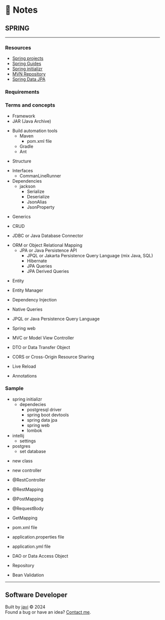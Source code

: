 # :memo: Notes
## SPRING
---
### Resources
- [Spring projects](https://spring.io/projects)
- [Spring Guides](https://spring.io/guides)
- [Spring initializr](https://start.spring.io/)
- [MVN Repository](https://mvnrepository.com/)
- [Spring Data JPA](https://docs.spring.io/spring-data/jpa/reference/)
### Requirements

### Terms and concepts
- Framework
- JAR (Java Archive)
* Build automation tools
  * Maven
    - pom.xml file
  - Gradle
  - Ant
- Structure
* Interfaces
  - CommanLineRunner
* Dependencies
  * jackson
    - Serialize
    - Deserialize
    - JsonAlias
    - JsonProperty
- Generics

- CRUD

- JDBC or Java Database Connector
* ORM or Object Relational Mapping
  * JPA or Java Persistence API
    - JPQL or Jakarta Persistence Query Language (mix Java, SQL)
    - Hibernate
    - JPA Queries
    - JPA Derived Queries
- Entity
- Entity Manager

- Dependency Injection

- Native Queries
- JPQL or Java Persistence Query Language

- Spring web
- MVC or Model View Controller
- DTO or Data Transfer Object
- CORS or Cross-Origin Resource Sharing
- Live Reload

- Annotations

### Sample
* spring initializr
  * dependecies
    - postgresql driver
    - spring boot devtools
    - spring data jpa
    - spring web
    - lombok
* intellij
  * settings
* postgres
  - set database
- new class <name>
- new controller
- @RestController
- @RestMapping
- @PostMapping
- @RequestBody
- GetMapping

- pom.xml file
- application.properties file
- application.yml file

- DAO or Data Access Object
- Repository

- Bean Validation

---
## Software Developer
Built by [javi](https://github.com/javierandres-dev/) :copyright: 2024  
Found a bug or have an idea? [Contact me](https://www.linkedin.com/in/javierandres-dev/).

